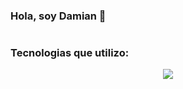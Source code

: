 ### Hola, soy Damian 👋

#
### Tecnologias que utilizo:
<p align="center">
  <a href="https://skillicons.dev">
    <img src="https://skillicons.dev/icons?i=git,eclipse,github,graphql,hibernate,java,spring,mysql&theme=light" />
  </a>
</p>

<!--
**damianrein/damianrein** is a ✨ _special_ ✨ repository because its `README.md` (this file) appears on your GitHub profile.

Here are some ideas to get you started:

- 🔭 I’m currently working on ...
- 🌱 I’m currently learning ...
- 👯 I’m looking to collaborate on ...
- 🤔 I’m looking for help with ...
- 💬 Ask me about ...
- 📫 How to reach me: ...
- 😄 Pronouns: ...
- ⚡ Fun fact: ...
-->
